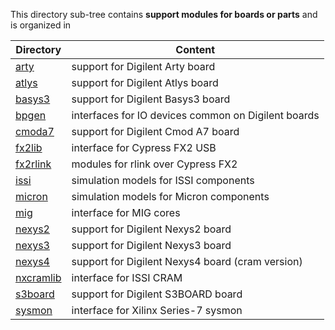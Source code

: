 This directory sub-tree contains **support modules for boards or parts** 
and is organized in

| Directory | Content |
| --------- | ------- |
| [arty](arty)           | support for Digilent Arty board |
| [atlys](atlys)         | support for Digilent Atlys board |
| [basys3](basys3)       | support for Digilent Basys3 board |
| [bpgen](bpgen)         | interfaces for IO devices common on Digilent boards |
| [cmoda7](cmoda7)       | support for Digilent Cmod A7 board |
| [fx2lib](fx2lib)       | interface for Cypress FX2 USB |
| [fx2rlink](fx2rlink)   | modules for rlink over Cypress FX2 |
| [issi](issi)           | simulation models for ISSI components |
| [micron](micron)       | simulation models for Micron components |
| [mig](mig)             | interface for MIG cores |
| [nexys2](nexys2)       | support for Digilent Nexys2 board |
| [nexys3](nexys3)       | support for Digilent Nexys3 board |
| [nexys4](nexys4)       | support for Digilent Nexys4 board (cram version) |
| [nxcramlib](nxcramlib) | interface for ISSI CRAM |
| [s3board](s3board)     | support for Digilent S3BOARD board |
| [sysmon](sysmon)       | interface for Xilinx Series-7 sysmon |
